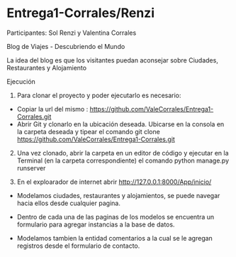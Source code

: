 # Entrega1-Corrales/Renzi

Participantes: Sol Renzi y Valentina Corrales

Blog de Viajes - Descubriendo el Mundo

La idea del blog es que los visitantes puedan aconsejar sobre Ciudades, Restaurantes y Alojamiento

Ejecución

1. Para clonar el proyecto y poder ejecutarlo es necesario:
 - Copiar la url del mismo : https://github.com/ValeCorrales/Entrega1-Corrales.git
 - Abrir Git y clonarlo en la ubicación deseada. Ubicarse en la consola en la carpeta deseada y tipear el comando git clone https://github.com/ValeCorrales/Entrega1-Corrales.git
 
2. Una vez clonado, abrir la carpeta en un editor de código y ejecutar en la Terminal (en la carpeta correspondiente) el comando python manage.py runserver

3. En el exploarador de internet  abrir http://127.0.0.1:8000/App/inicio/

- Modelamos ciudades, restaurantes y alojamientos, se puede navegar hacia ellos desde cualquier pagina.

- Dentro de cada una de las paginas de los modelos se encuentra un formulario para agregar instancias a la base de datos. 

- Modelamos tambien la entidad comentarios a la cual se le agregan registros desde el formulario de contacto.